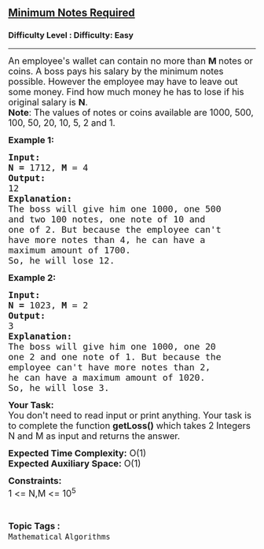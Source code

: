 <h2><a href="https://www.geeksforgeeks.org/problems/minimum-notes-required2535/1?page=10&status=unsolved&sortBy=accuracy">Minimum Notes Required</a></h2><h3>Difficulty Level : Difficulty: Easy</h3><hr><div class="problems_problem_content__Xm_eO"><p><span style="font-size: 18px;">An employee's wallet can contain no more than <strong>M </strong>notes or coins. A boss pays his salary by the minimum notes possible. However the employee may have to leave out some money. Find how much money he has to lose if his original salary is <strong>N</strong>.<br><strong>Note</strong>: The values of notes or coins available are 1000, 500, 100, 50, 20, 10, 5, 2 and 1.</span></p>
<p><span style="font-size: 18px;"><strong>Example 1:</strong></span></p>
<pre><span style="font-size: 18px;"><strong>Input:</strong></span>
<span style="font-size: 18px;"><strong>N = </strong>1712, <strong>M </strong>= 4</span>
<span style="font-size: 18px;"><strong>Output:</strong></span>
<span style="font-size: 18px;">12</span>
<span style="font-size: 18px;"><strong>Explanation:</strong></span>
<span style="font-size: 18px;">The boss will give him one 1000, one 500
and two 100 notes, one note of 10 and
one of 2. But because the employee can't
have more notes than 4, he can have a
maximum amount of 1700.
So, he will lose 12.</span></pre>
<p><span style="font-size: 18px;"><strong>Example 2:</strong></span></p>
<pre><span style="font-size: 18px;"><strong>Input:</strong></span>
<span style="font-size: 18px;"><strong>N = </strong>1023, <strong>M </strong>= 2</span>
<span style="font-size: 18px;"><strong>Output:</strong></span>
<span style="font-size: 18px;">3</span>
<span style="font-size: 18px;"><strong>Explanation:</strong></span>
<span style="font-size: 18px;">The boss will give him one 1000, one 20
one 2 and one note of 1. But because the
employee can't have more notes than 2,
he can have a maximum amount of 1020.
So, he will lose 3.</span>
</pre>
<p><span style="font-size: 18px;"><strong>Your Task:</strong><br>You don't need to read input or print anything. Your task is to complete the function <strong>getLoss()</strong> which takes 2 Integers N and M as input and returns the answer.</span></p>
<p><span style="font-size: 18px;"><strong>Expected Time Complexity:</strong> O(1)<br><strong>Expected Auxiliary Space:</strong> O(1)</span></p>
<p><span style="font-size: 18px;"><strong>Constraints:</strong></span><br><span style="font-size: 18px;">1 &lt;= N,M &lt;= 10<sup>5</sup></span></p></div><br><p><span style=font-size:18px><strong>Topic Tags : </strong><br><code>Mathematical</code>&nbsp;<code>Algorithms</code>&nbsp;